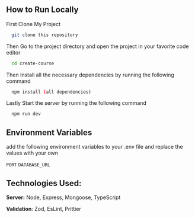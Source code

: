 ## How to Run Locally

First Clone My Project

```bash
  git clone this repository
```

Then Go to the project directory and open the project in your favorite code editor

```bash
  cd create-course
```

Then Install all the necessary dependencies by running the following command    

```bash
  npm install (all dependencies)
```

Lastly Start the server by running the following command

```bash
  npm run dev
```

## Environment Variables
 add the following environment variables to your .env file and replace the values with your own

`PORT`
`DATABASE_URL`

## Technologies Used:

**Server:** Node, Express, Mongoose, TypeScript 

**Validation**: Zod, EsLint, Prittier